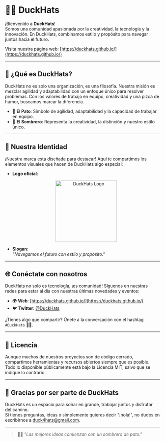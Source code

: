 # 🦆🎩 DuckHats

¡Bienvenido a **DuckHats**!  
Somos una comunidad apasionada por la creatividad, la tecnología y la innovación. En DuckHats, combinamos estilo y propósito para navegar juntos hacia el futuro.

Visita nuestra página web: [https://duckhats.github.io/](https://duckhats.github.io/)

---

## 🌟 ¿Qué es DuckHats?

DuckHats no es solo una organización, es una filosofía. Nuestra misión es mezclar agilidad y adaptabilidad con un enfoque único para resolver problemas. Con los valores de trabajo en equipo, creatividad y una pizca de humor, buscamos marcar la diferencia.

- 🦆 **El Pato**: Símbolo de agilidad, adaptabilidad y la capacidad de trabajar en equipo.  
- 🎩 **El Sombrero**: Representa la creatividad, la distinción y nuestro estilo único.

---

## 🎨 Nuestra Identidad

¡Nuestra marca está diseñada para destacar! Aquí te compartimos los elementos visuales que hacen de DuckHats algo especial:  

- **Logo oficial**:  
  <p align="center">
    <img src="https://avatars.githubusercontent.com/u/148874809?v=4" alt="DuckHats Logo" width="200"/>
  </p>

- **Slogan**:  
  _"Navegamos el futuro con estilo y propósito."_

---

## 🌐 Conéctate con nosotros

DuckHats no solo es tecnología, ¡es comunidad! Síguenos en nuestras redes para estar al día con nuestras últimas novedades y eventos:

- 🌍 **Web**: [https://duckhats.github.io/](https://duckhats.github.io/)  
- 🐦 **Twitter**: [@DuckHats](https://twitter.com/DuckHats)  

¿Tienes algo que compartir? Únete a la conversación con el hashtag `#DuckHats` 🎩🦆.

---

## 📜 Licencia

Aunque muchos de nuestros proyectos son de código cerrado, compartimos herramientas y recursos abiertos siempre que es posible. Todo lo disponible públicamente está bajo la Licencia MIT, salvo que se indique lo contrario.  

---

## 🌟 Gracias por ser parte de DuckHats

DuckHats es un espacio para soñar en grande, trabajar juntos y disfrutar del camino.  
Si tienes preguntas, ideas o simplemente quieres decir "¡hola!", no dudes en escribirnos a [duck4hats@gmail.com](mailto:duck4hats@gmail.com).

---

> 🦆🎩 _"Las mejores ideas comienzan con un sombrero de pato."_
